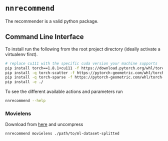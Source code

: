 `nnrecommend`
====

The recommender is a valid python package.

## Command Line Interface

To install run the following from the root project directory (ideally activate a virtualenv first).

```bash
# replace cu111 with the specific cuda version your machine supports
pip install torch==1.8.1+cu111 -f https://download.pytorch.org/whl/torch_stable.html
pip install -q torch-scatter -f https://pytorch-geometric.com/whl/torch-1.8.0+cu111.html
pip install -q torch-sparse -f https://pytorch-geometric.com/whl/torch-1.8.0+cu111.html
pip install -e ./
```

To see the different available actions and parameters run

```bash
nnrecommend --help
```


### Movielens

Download from [here](https://drive.google.com/uc?id=1rE20sLow9sT2ULpBOOWqw2SEnpIm16OZ) and uncompress

```bash
nnrecommend movielens ./path/to/ml-dataset-splitted
```
